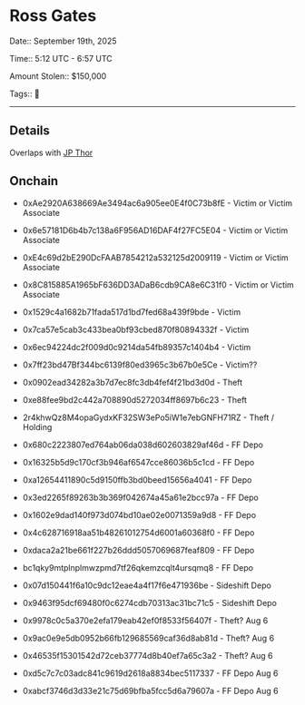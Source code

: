 # Ross Gates

Date:: September 19th, 2025

Time:: 5:12 UTC - 6:57 UTC

Amount Stolen:: $150,000

Tags:: 🔑

---

## Details

Overlaps with [JP Thor](./jpthor.md)


## Onchain

- 0xAe2920A638669Ae3494ac6a905ee0E4f0C73b8fE - Victim or Victim Associate
- 0x6e57181D6b4b7c138a6F956AD16DAF4f27FC5E04 - Victim or Victim Associate
- 0xE4c69d2bE290DcFAAB7854212a532125d2009119 - Victim or Victim Associate
- 0x8C815885A1965bF636DD3ADaB6cdb9CA8e6C31f0 - Victim or Victim Associate
- 0x1529c4a1682b71fada517d1bd7fed68a439f9bde - Victim
- 0x7ca57e5cab3c433bea0bf93cbed870f80894332f - Victim
- 0x6ec94224dc2f009d0c9214da54fb89357c1404b4 - Victim
- 0x7ff23bd47Bf344bc6139f80ed3965c3b67b0e5Ce - Victim??

- 0x0902ead34282a3b7d7ec8fc3db4fef4f21bd3d0d - Theft

- 0xe88fee9bd2c442a708890d5272034ff8697b6c23 - Theft

- 2r4khwQz8M4opaGydxKF32SW3ePo5iW1e7ebGNFH71RZ - Theft / Holding

- 0x680c2223807ed764ab06da038d602603829af46d - FF Depo
- 0x16325b5d9c170cf3b946af6547cce86036b5c1cd - FF Depo
- 0xa12654411890c5d9150ffb3bd0beed15656a4041 - FF Depo
- 0x3ed2265f89263b3b369f042674a45a61e2bcc97a - FF Depo
- 0x1602e9dad140f973d074bd10ae02e0071359a9d8 - FF Depo
- 0x4c628716918aa51b48261012754d6001a60368f0 - FF Depo
- 0xdaca2a21be661f227b26ddd5057069687feaf809 - FF Depo
- bc1qky9mtplnplmwzpmd7tf26qkemzcqlt4ursqmq8 - FF Depo
- 0x07d150441f6a10c9dc12eae4a4f17f6e471936be - Sideshift Depo
- 0x9463f95dcf69480f0c6274cdb70313ac31bc71c5 - Sideshift Depo

- 0x9978c0c5a370e2efa179eab42ef0f8533f56407f - Theft? Aug 6
- 0x9ac0e9e5db0952b66fb129685569caf36d8ab81d - Theft? Aug 6
- 0x46535f15301542d72ceb37774d8b40ef7a65c3a2 - Theft? Aug 6
- 0xd5c7c7c03adc841c9619d2618a8834bec5117337 - FF Depo Aug 6
- 0xabcf3746d3d33e21c75d69bfba5fcc5d6a79607a - FF Depo Aug 6


